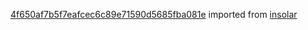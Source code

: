 [4f650af7b5f7eafcec6c89e71590d5685fba081e](https://github.com/insolar/insolar/commit/4f650af7b5f7eafcec6c89e71590d5685fba081e) imported from [insolar](https://github.com/insolar/insolar)
